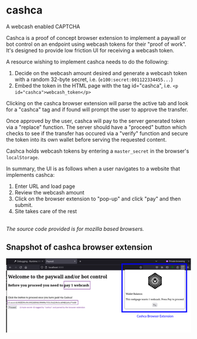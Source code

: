 # cashca
A webcash enabled CAPTCHA 

Cashca is a proof of concept browser extension to implement a paywall or bot control on an endpoint using webcash tokens for their "proof of work".
It's designed to provide low friction UI for receiving a webcash token.

A resource wishing to implement cashca needs to do the following:
1. Decide on the webcash amount desired and generate a webcash token with a random 32-byte secret, i.e. (`e100:secret:001122334455...`)
2. Embed the token in the HTML page with the tag id="cashca", i.e. `<p id="cashca">webcash_token</p>`

Clicking on the cashca browser extension will parse the active tab and look for a "cashca" tag and if found will prompt the user to approve the transfer.

Once approved by the user, cashca will pay to the server generated token via a "replace" function. The server should have a "proceed" button which checks to see if the transfer has occured via a "verify" function and secure the token into its own wallet before serving the requested content.

Cashca holds webcash tokens by entering a `master_secret` in the browser's `localStorage`.

In summary, the UI is as follows when a user navigates to a website that implements cashca:

1. Enter URL and load page
2. Review the webcash amount
3. Click on the browser extension to "pop-up" and click "pay" and then submit.
4. Site takes care of the rest
<br><br>

*The source code provided is for mozilla based browsers.*

## Snapshot of cashca browser extension

<img src="assets/cascha UI.png">
